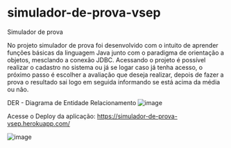 # simulador-de-prova-vsep
Simulador de prova

No projeto simulador de prova foi desenvolvido com o intuito de aprender funções básicas da linguagem Java junto com o paradigma de orientação a objetos, mesclando a conexão JDBC. Acessando o projeto é possível realizar o cadastro no sistema ou já se logar caso já tenha acesso, o próximo passo é escolher a avaliação que deseja realizar, depois de fazer a prova o resultado sai logo em seguida informando se está acima da média ou não.


DER - Diagrama de Entidade Relacionamento
![image](https://user-images.githubusercontent.com/60067591/151204606-10b8bef3-75eb-4479-957d-186b9e26e76e.png)


Acesse o Deploy da aplicação: 
https://simulador-de-prova-vsep.herokuapp.com/

![image](https://user-images.githubusercontent.com/60067591/151205367-98d9e1c5-2629-4b60-b95b-4863d8884b00.png)

